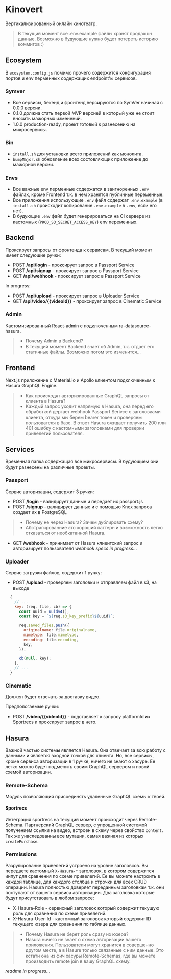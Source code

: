 # Kinovert

Вертикализированный онлайн кинотеатр.

> В текущий момент все .env.example файлы хранят продакшн данные. Возможно в будующие нужно будет потереть историю коммитов :)

## Ecosystem

В `ecosystem.config.js` помимо прочего содержится конфигурация портов и env перменных содержащих endpoint'ы сервисов.

### Symver
- Все сервисы, бекенд и фронтенд версируются по SymVer начиная с 0.0.0 версии.
- 0.1.0 должна стать первой MVP версией в который уже не стоит вносить мажорных изменений.
- 1.0.0 production-ready, проект готовый к разнесению на микросервисы.

### Bin
- `install.sh` для установки всего приложений как монолита.
- `bumpMajor.sh` обновление всех состовляющих приложение до мажорной версии.

### Envs
- Все важные env перменные содержатся в заигноренных `.env` файлах, кроме Frontend т.к. в нем хранятся публичные переменные.
- Все приложения использующие `.env` файл содержат `.env.example` (в `install.sh` происходит копирование `.env.example` в `.env`, если его нет).
- В будующие `.env` файл будет генерироваться на CI сервере из кастомных (`PROD_S3_SECRET_ACCESS_KEY`) env переменных.

## Backend

Проксирует запросы от фронтенда к сервисам. В текущий момент имеет следующие ручки:
- POST **/api/login** - проксирует запрос в Passport Service
- POST **/api/signup** - проксирует запрос в Passport Service
- GET **/api/webhook** - проксирует запрос в Passport Service

In progress:
- POST **/api/upload** - проксирует запрос в Uploader Service
- GET **/api/video/{{videoId}}** - проксирует запрос в Cinematic Service

### Admin

Кастомизированный React-admin с подключенным ra-datasource-hasura.

> - Почему Admin в Backend?
> - В текущий момент Backend знает об Admin, т.к. отдает его статичные файлы. Возможно потом это изменится...

## Frontend

Next.js приложение с Material.io и Apollo клиентом подключенным к Hasura GraphQL Engine.

> - Как происходят авторизированные GraphQL запросы от клиента в Hasura?
> - Каждый запрос уходит напрямую в Hasura, она перед его обработкой дергает webhook Passport Serivce с заголовками клиента, откуда мы берем bearer токен и проверяем пользователя в базе. В ответ Hasura ожидает получить 200 или 401 ошибку с кастомными заголовками для проверки привелегий пользователя.

## Services

Временная папка содержащая все микросервисы. В будующием они будут разнесены на различные проекты.

### Passport

Сервис авторизации, содержит 3 ручки:

- POST **/login** - валидирует данные и передает их passport.js
- POST **/signup** - валидирует данные и с помощью Knex запроса создает их в PostgreSQL

> - Почему не через Hasura? Зачем дублировать схему?
> - Абстрагированние это хороший паттерн и возможность легко отказаться от необкатанной Hasura.

- GET **/webhook** - принимает от Hasura клиентский запрос и авторизирует пользователя
*webhook specs in progress...*

### Uploader

Сервис загрузки файлов, содержит 1 ручку:

- POST **/upload** - проверяем заголовки и отправляем файл в s3, на выходе

```javascript
  {
    // ...
    key: (req, file, cb) => {
      const uuid = uuidv4();
      const key = `${req.s3_key_prefix}${uuid}`;

      req.saved_files.push({
        originalname: file.originalname,
        mimetype: file.mimetype,
        encoding: file.encoding,
        key,
      });

      cb(null, key);
    },
    // ...
  }
```

### Cinematic

Должен будет отвечать за доставку видео.

Предпологаемые ручки:
- POST **/video/{{videoId}}** - подставляет к запросу platformId из Sportrecs и проксирует запрос в него.

## Hasura

Важной частью системы является Hasura. Она отвечает за всю работу с данными и является входной точкой для клиента. Но, все сервисы, кроме сервиса авторизации в 1 ручке, ничего не знают о хасуре. Ее легко можно будет подменить своим GraphQL сервером и новой схемой авторизации.

### Remote-Schema

Модуль позволяющий присоединять удаленные GraphQL схемы к твоей.

#### Sportrecs

Интеграция sportrecs на текущий момент происходит через Remote-Schema. Партнерский GraphQL сервер, с упрощенной системой получением ссылки на видео, встроен в схему через свойство `content`. Так же унаследованны все мутации, самая важная из которых `createPurchase`.

### Permissions

Разрулирование привелегий устроено на уровне заголовков. Вы передаете кастомный `X-Hasura-*` заголовок, в котором содержится инпут для сравнения по схеме привелегий. Ее вы можете настроить в каждой таблице, для каждого столбца и строчки для всех CRUD операции. Hasura полностью доверяет переданным заголовкам т.к. они поступают от вашего сервиса авторизации. Два заголовка которые будут присутствовать в любом запросе:

- X-Hasura-Role - сервисный заголовок который содержит текущую роль для сравнения по схеме привелегий.
- X-Hasura-User-Id - кастомный заголовок который содержит ID текущего юзера для сравнения по таблице данных.

> - Почему Hasura не берет роль сразу из юзера?
> - Hasura ничего не знает о схема авторизации вашего приложения. Пользователи могут хранится в совершенно другом месте, а в Hasure только связанные с ним данные. Это кстати она из фич хасуры Remote-Schemas, где вы можете производить remote join в вашу GraphQL схему.

*readme in progress...*
